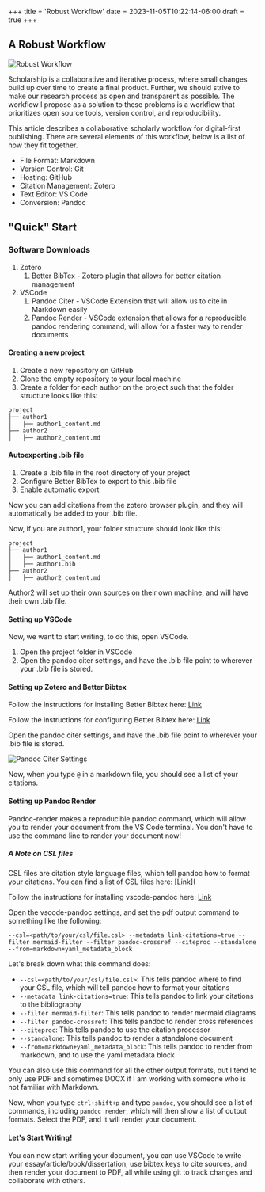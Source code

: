 +++
title = 'Robust Workflow'
date = 2023-11-05T10:22:14-06:00
draft = true
+++

## A Robust Workflow

![Robust Workflow](/Collaborative_Workflow_Arch.png)

Scholarship is a collaborative and iterative process, where small changes build up over time to create a final product. Further, we should strive to make our research process as open and transparent as possible. The workflow I propose as a solution to these problems is a workflow that prioritizes open source tools, version control, and reproducibility.  

This article describes a collaborative scholarly workflow for digital-first publishing. There are several elements of this workflow, below is a list of how they fit together.

- File Format: Markdown
- Version Control: Git
- Hosting: GitHub
- Citation Management: Zotero
- Text Editor: VS Code
- Conversion: Pandoc

## "Quick" Start

### Software Downloads

1. Zotero
   1. Better BibTex - Zotero plugin that allows for better citation management
2. VSCode
   1. Pandoc Citer - VSCode Extension that will allow us to cite in Markdown easily
   2. Pandoc Render - VSCode extension that allows for a reproducible pandoc rendering command, will allow for a faster way to render documents

#### Creating a new project

1. Create a new repository on GitHub
2. Clone the empty repository to your local machine
3. Create a folder for each author on the project such that the folder structure looks like this:

```
project
├── author1
│   ├── author1_content.md
├── author2
│   ├── author2_content.md
```

#### Autoexporting .bib file

1. Create a .bib file in the root directory of your project
2. Configure Better BibTex to export to this .bib file
3. Enable automatic export

Now you can add citations from the zotero browser plugin, and they will automatically be added to your .bib file.

Now, if you are author1, your folder structure should look like this:

```
project
├── author1
│   ├── author1_content.md
│   ├── author1.bib
├── author2
│   ├── author2_content.md
```

Author2 will set up their own sources on their own machine, and will have their own .bib file.

#### Setting up VSCode

Now, we want to start writing, to do this, open VSCode.

1. Open the project folder in VSCode
2. Open the pandoc citer settings, and have the .bib file point to wherever your .bib file is stored.

#### Setting up Zotero and Better Bibtex

Follow the instructions for installing Better Bibtex here: [Link](https://retorque.re/zotero-better-bibtex/installation/)

Follow the instructions for configuring Better Bibtex here: [Link](https://retorque.re/zotero-better-bibtex/configuration/)

Open the pandoc citer settings, and have the .bib file point to wherever your .bib file is stored.

![Pandoc Citer Settings](/pandoc_citer.png)

Now, when you type `@` in a markdown file, you should see a list of your citations.

#### Setting up Pandoc Render

Pandoc-render makes a reproducible pandoc command, which will allow you to render your document from the VS Code terminal. You don't have to use the command line to render your document now!

##### A Note on CSL files

CSL files are citation style language files, which tell pandoc how to format your citations. You can find a list of CSL files here: [Link](

Follow the instructions for installing vscode-pandoc here: [Link](https://marketplace.visualstudio.com/items?itemName=DougFinke.vscode-pandoc)

Open the vscode-pandoc settings, and set the pdf output command to something like the following: 

```
--csl=<path/to/your/csl/file.csl> --metadata link-citations=true --filter mermaid-filter --filter pandoc-crossref --citeproc --standalone --from=markdown+yaml_metadata_block
```

Let's break down what this command does:

- `--csl=<path/to/your/csl/file.csl>`: This tells pandoc where to find your CSL file, which will tell pandoc how to format your citations
- `--metadata link-citations=true`: This tells pandoc to link your citations to the bibliography
- `--filter mermaid-filter`: This tells pandoc to render mermaid diagrams
- `--filter pandoc-crossref`: This tells pandoc to render cross references
- `--citeproc`: This tells pandoc to use the citation processor
- `--standalone`: This tells pandoc to render a standalone document
- `--from=markdown+yaml_metadata_block`: This tells pandoc to render from markdown, and to use the yaml metadata block

You can also use this command for all the other output formats, but I tend to only use PDF and sometimes DOCX if I am working with someone who is not familiar with Markdown.

Now, when you type `ctrl+shift+p` and type `pandoc`, you should see a list of commands, including `pandoc render`, which will then show a list of output formats. Select the PDF, and it will render your document.

#### Let's Start Writing!

You can now start writing your document, you can use VSCode to write your essay/article/book/dissertation, use bibtex keys to cite sources, and then render your document to PDF, all while using git to track changes and collaborate with others.